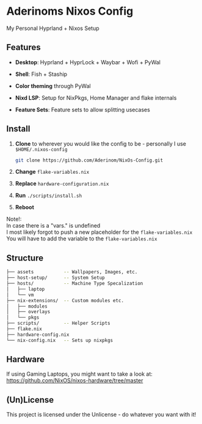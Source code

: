 # Aderinoms Nixos Config

My Personal Hyprland + Nixos Setup

## Features

- **Desktop**: Hyprland + HyprLock + Waybar + Wofi + PyWal
- **Shell**: Fish + Staship
- **Color theming** through PyWal

- **Nixd LSP**: Setup for NixPkgs, Home Manager and flake internals
- **Feature Sets**: Feature sets to allow splitting usecases

## Install

1. **Clone** to wherever you would like the config to be - personally I use `$HOME/.nixos-config`

    ```sh
    git clone https://github.com/Aderinom/NixOs-Config.git 
    ```

2. **Change** `flake-variables.nix`
3. **Replace** `hardware-configuration.nix`
4. **Run** `./scripts/install.sh`
5. **Reboot**

Note!:  
In case there is a "vars.<xxxx>" is undefined  
I most likely forgot to push a new placeholder for the `flake-variables.nix`  
You will have to add the variable to the `flake-variables.nix`  

## Structure

```sh
├── assets           -- Wallpapers, Images, etc.
├── host-setup/      -- System Setup
├── hosts/           -- Machine Type Specalization
│   ├── laptop
│   └── vm
├── nix-extensions/  -- Custom modules etc.
│   ├── modules
│   ├── overlays
│   └── pkgs
├── scripts/         -- Helper Scripts 
├── flake.nix       
├── hardware-config.nix
└── nix-config.nix   -- Sets up nixpkgs
```

## Hardware

If using Gaming Laptops, you might want to take a look at: https://github.com/NixOS/nixos-hardware/tree/master



## (Un)License

This project is licensed under the Unlicense - do whatever you want with it!
